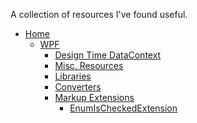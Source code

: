 A collection of resources I've found useful.

* [Home][home]
  * [WPF][wpf]
    * [Design Time DataContext][wpf_design-time-datacontext]
    * [Misc. Resources][wpf_misc-resources]
    * [Libraries][wpf_libraries]
    * [Converters][wpf_converters]
    * [Markup Extensions][wpf_markup-extensions]
      * [EnumIsCheckedExtension][wpf_enum-is-checked-extension]

[home]: https://github.com/binarycow/Resources/wiki
[wpf]: https://github.com/binarycow/Resources/wiki/WPF
[wpf_design-time-datacontext]: https://github.com/binarycow/Resources/wiki/WPF-Design-Time-DataContext
[wpf_misc-resources]: https://github.com/binarycow/Resources/wiki/Misc.-WPF-Resources
[wpf_libraries]: https://github.com/binarycow/Resources/wiki/WPF-Libraries
[wpf_converters]: https://github.com/binarycow/Resources/wiki/WPF-Converters
[wpf_enum-is-checked-extension]: https://github.com/binarycow/Resources/wiki/WPF-EnumIsCheckedExtension
[wpf_markup-extensions]: https://github.com/binarycow/Resources/wiki/WPF-Markup-Extensions
